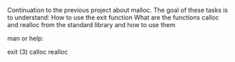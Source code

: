 Continuation to the previous project about malloc.
The goal of these tasks is to understand:
How to use the exit function
What are the functions calloc and realloc from the standard library and how to use them

man or help:

exit (3)
calloc
realloc
